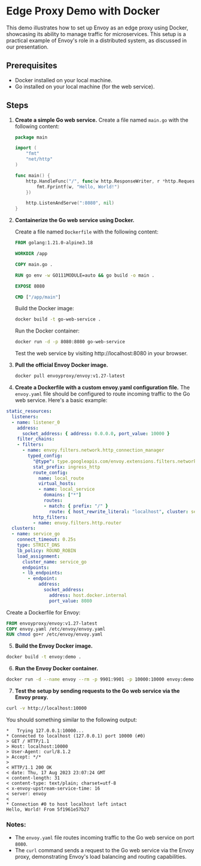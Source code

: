 # Edge Proxy Demo with Docker

This demo illustrates how to set up Envoy as an edge proxy using Docker, showcasing its ability to manage traffic for microservices. This setup is a practical example of Envoy's role in a distributed system, as discussed in our presentation.

## Prerequisites

- Docker installed on your local machine.
- Go installed on your local machine (for the web service).

## Steps

1. **Create a simple Go web service.**
   Create a file named `main.go` with the following content:
   ```go
   package main

   import (
       "fmt"
       "net/http"
   )

   func main() {
       http.HandleFunc("/", func(w http.ResponseWriter, r *http.Request) {
           fmt.Fprintf(w, "Hello, World!")
       })

       http.ListenAndServe(":8080", nil)
   }
   ```

2. **Containerize the Go web service using Docker.**

   Create a file named `Dockerfile` with the following content:
   ```dockerfile
   FROM golang:1.21.0-alpine3.18

   WORKDIR /app

   COPY main.go .

   RUN go env -w GO111MODULE=auto && go build -o main .

   EXPOSE 8080

   CMD ["/app/main"]
   ```
   Build the Docker image:
   ```bash
   docker build -t go-web-service .
   ```
   Run the Docker container:
   ```bash
   docker run -d -p 8080:8080 go-web-service
   ```
   Test the web service by visiting http://localhost:8080 in your browser.

3. **Pull the official Envoy Docker image.**

   ```bash
   docker pull envoyproxy/envoy:v1.27-latest
   ```

4. **Create a Dockerfile with a custom envoy.yaml configuration file.**
The `envoy.yaml` file should be configured to route incoming traffic to the Go web service. Here's a basic example:

```yaml
static_resources:
  listeners:
  - name: listener_0
    address:
      socket_address: { address: 0.0.0.0, port_value: 10000 }
    filter_chains:
    - filters:
      - name: envoy.filters.network.http_connection_manager
        typed_config:
          "@type": type.googleapis.com/envoy.extensions.filters.network.http_connection_manager.v3.HttpConnectionManager
          stat_prefix: ingress_http
          route_config:
            name: local_route
            virtual_hosts:
            - name: local_service
              domains: ["*"]
              routes:
              - match: { prefix: "/" }
                route: { host_rewrite_literal: "localhost", cluster: service_go }
          http_filters:
          - name: envoy.filters.http.router
  clusters:
  - name: service_go
    connect_timeout: 0.25s
    type: STRICT_DNS
    lb_policy: ROUND_ROBIN
    load_assignment:
      cluster_name: service_go
      endpoints:
      - lb_endpoints:
        - endpoint:
            address:
              socket_address:
                address: host.docker.internal
                port_value: 8080
```

Create a Dockerfile for Envoy:

```dockerfile
FROM envoyproxy/envoy:v1.27-latest
COPY envoy.yaml /etc/envoy/envoy.yaml
RUN chmod go+r /etc/envoy/envoy.yaml
```

5. **Build the Envoy Docker image.**

```bash
docker build -t envoy:demo .
```

6. **Run the Envoy Docker container.**

```bash
docker run -d --name envoy --rm -p 9901:9901 -p 10000:10000 envoy:demo
```

7. **Test the setup by sending requests to the Go web service via the Envoy proxy.**

```bash
curl -v http://localhost:10000
```
 You should something similar to the following output:
 ```
*   Trying 127.0.0.1:10000...
* Connected to localhost (127.0.0.1) port 10000 (#0)
> GET / HTTP/1.1
> Host: localhost:10000
> User-Agent: curl/8.1.2
> Accept: */*
> 
< HTTP/1.1 200 OK
< date: Thu, 17 Aug 2023 23:07:24 GMT
< content-length: 31
< content-type: text/plain; charset=utf-8
< x-envoy-upstream-service-time: 16
< server: envoy
< 
* Connection #0 to host localhost left intact
Hello, World! From 5f1961e57b27
```

### Notes:
- The `envoy.yaml` file routes incoming traffic to the Go web service on port `8080`.
- The `curl` command sends a request to the Go web service via the Envoy proxy, demonstrating Envoy's load balancing and routing capabilities.
